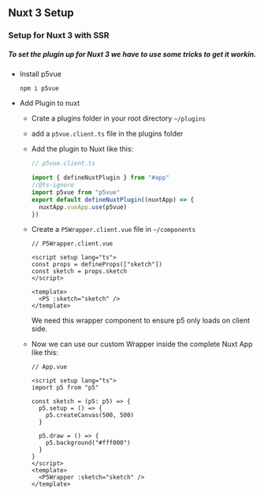 ## Nuxt 3 Setup

### Setup for Nuxt 3 with SSR

##### To set the plugin up for Nuxt 3 we have to use some tricks to get it workin.

- Install p5vue
  ```fish
  npm i p5vue
  ```
- Add Plugin to nuxt

  - Crate a plugins folder in your root directory `~/plugins`
  - add a `p5vue.client.ts` file in the plugins folder
  - Add the plugin to Nuxt like this:

    ```javascript
    // p5vue.client.ts

    import { defineNuxtPlugin } from "#app"
    //@ts-ignore
    import p5vue from "p5vue"
    export default defineNuxtPlugin((nuxtApp) => {
      nuxtApp.vueApp.use(p5vue)
    })
    ```

  - Create a `P5Wrapper.client.vue` file in `~/components`

    ```vue
    // P5Wrapper.client.vue

    <script setup lang="ts">
    const props = defineProps(["sketch"])
    const sketch = props.sketch
    </script>

    <template>
      <P5 :sketch="sketch" />
    </template>
    ```

    We need this wrapper component to ensure p5 only loads on client side.

  - Now we can use our custom Wrapper inside the complete Nuxt App like this:

    ```vue
    // App.vue

    <script setup lang="ts">
    import p5 from "p5"

    const sketch = (p5: p5) => {
      p5.setup = () => {
        p5.createCanvas(500, 500)
      }

      p5.draw = () => {
        p5.background("#fff000")
      }
    }
    </script>
    <template>
      <P5Wrapper :sketch="sketch" />
    </template>
    ```

